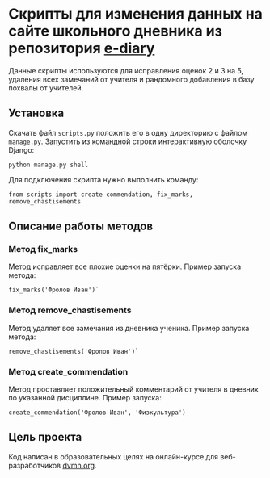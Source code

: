 # Скрипты для изменения данных на сайте школьного дневника из репозитория [e-diary](https://github.com/devmanorg/e-diary/tree/master)
Данные скрипты используются для исправления оценок 2 и 3 на 5, удаления всех замечаний от учителя и рандомного 
добавления в базу похвалы от учителей. 
## Установка
Скачать файл `scripts.py`  положить его в одну директорию с файлом `manage.py`.
Запустить из командной строки интерактивную оболочку Django: 
```
python manage.py shell
```
Для подключения скрипта нужно выполнить команду: 
```
from scripts import create commendation, fix_marks, remove_chastisements
```
## Описание работы методов

### Метод fix_marks

Метод исправляет все плохие оценки на пятёрки. Пример запуска метода:
```
fix_marks('Фролов Иван')`
```
### Метод remove_chastisements

Метод удаляет все замечания из дневника ученика. Пример запуска метода: 
```
remove_chastisements('Фролов Иван')`
```
### Метод create_commendation

Метод проставляет положительный комментарий от учителя в дневник по указанной дисциплине. Пример запуска: 
```
create_commendation('Фролов Иван', 'Физкультура')
```
## Цель проекта

Код написан в образовательных целях на онлайн-курсе для веб-разработчиков [dvmn.org](https://dvmn.org/).

